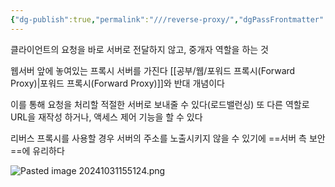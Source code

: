 ```yaml
---
{"dg-publish":true,"permalink":"///reverse-proxy/","dgPassFrontmatter":true}
---
```



클라이언트의 요청을 바로 서버로 전달하지 않고, 중개자 역할을 하는 것

웹서버 앞에 놓여있는 프록시 서버를 가진다
[[공부/웹/포워드 프록시(Forward Proxy)\|포워드 프록시(Forward Proxy)]]와 반대 개념이다

이를 통해 요청을 처리할 적절한 서버로 보내줄 수 있다(로드밸런싱)
또 다른 역할로 URL을 재작성 하거나, 액세스 제어 기능을 할 수 있다

리버스 프록시를 사용할 경우 서버의 주소를 노출시키지 않을 수 있기에 ==서버 측 보안==에 유리하다

![Pasted image 20241031155124.png](/img/user/%EC%B2%A8%EB%B6%80%ED%8C%8C%EC%9D%BC/Pasted%20image%2020241031155124.png)